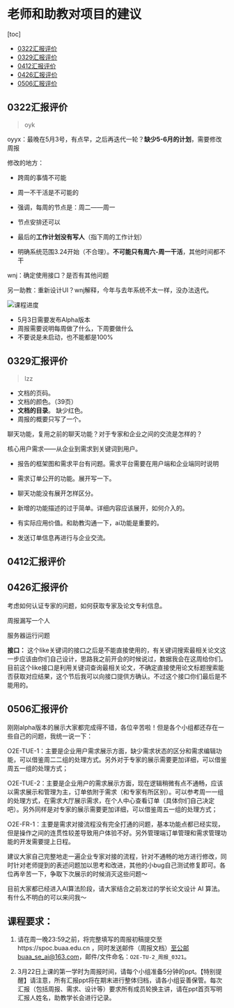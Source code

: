 # 老师和助教对项目的建议

[toc]

- [0322汇报评价](#0322汇报评价)
- [0329汇报评价](#0329汇报评价)
- [0412汇报评价](#0412汇报评价)
- [0426汇报评价](#0426汇报评价)
- [0506汇报评价](#0506汇报评价)

## 0322汇报评价

> oyk

oyyx：最晚在5月3号，有点早，之后再迭代一轮？**缺少5-6月的计划**，需要修改周报

修改的地方：

* 跨周的事情不可能
* 周一不干活是不可能的
* 强调，每周的节点是：周二——周一

* 节点安排还可以

* 最后的**工作计划没有写人**（指下周的工作计划）

* 明确系统范围3.24开始（不合理）。**不可能只有周六-周一干活**，其他时间都不干

wnj：确定使用接口？是否有其他问题

另一助教：重新设计UI？wnj解释，今年与去年系统不太一样，没办法迭代。

![课程进度](https://gitee.com/imingx/picgo/raw/master/2022/202203221428998.png)

- 5月3日需要发布Alpha版本 
- 周报需要说明每周做了什么，下周要做什么
- 不要说是未启动，也不能都是100%

## 0329汇报评价

> lzz

- 文档的页码。
- 文档的颜色。（39页）
- **文档的目录**。 缺少红色。
- 周报的概要只写了一个。

聊天功能，复用之前的聊天功能？对于专家和企业之间的交流是怎样的？

核心用户需求——从企业到需求到关键词到用户。



- 报告的框架图和需求平台有问题。需求平台需要在用户端和企业端同时说明

- 需求订单公开的功能。展开写一下。

- 聊天功能没有展开怎样区分。

- 新增的功能描述的过于简单。详细内容应该展开，如何介入的。

    

- 有实际应用价值。和助教沟通一下，ai功能是重要的。
- 发送订单信息再进行与企业交流。



## 0412汇报评价







## 0426汇报评价

考虑如何认证专家的问题，如何获取专家及论文专利信息。

周报漏写一个人

服务器运行问题

**接口：** 这个like关键词的接口之后是不能直接使用的，有关键词搜索最相关论文这一步应该由你们自己设计，思路我之前开会的时候说过，数据我会在这周给你们。
目前这个like接口是利用关键词查询最相关论文，不确定直接使用论文标题搜索能否获取对应结果，这个节后我可以向接口提供方确认。不过这个接口你们最后是不能用的。


## 0506汇报评价

刚刚alpha版本的展示大家都完成得不错，各位辛苦啦！但是各个小组都还存在一些自己的问题，我统一说一下：

O2E-TUE-1：主要是企业用户需求展示方面，缺少需求状态的区分和需求编辑功能，可以借鉴周二二组的处理方式。另外对于专家的展示需要更加详细，可以借鉴周五一组的处理方式；

O2E-TUE-2：主要是企业用户的需求展示方面，现在逻辑稍微有点不通畅，应该以需求展示和管理为主，订单依附于需求（和专家有所区别）。可以参考周一一组的处理方式，在需求大厅展示需求，在个人中心查看订单（具体你们自己决定吧）。另外同样是对专家的展示需要更加详细，可以借鉴周五一组的处理方式；

O2E-FR-1：主要是需求对接流程没有完全打通的问题，基本功能点都已经实现，但是操作之间的连贯性较差导致用户体验不好。另外管理端订单管理和需求管理功能的开发需要提上日程。

建议大家自己完整地走一遍企业专家对接的流程，针对不通畅的地方进行修改，同时针对老师提到的表述问题加以思考和改进，其他的小bug自己测试修复即可。各位再辛苦一下，争取下次展示的时候消灭这些问题～

目前大家都已经进入AI算法阶段，请大家结合之前发过的学长论文设计 AI 算法。有什么不明白的可以来问我～

## 课程要求：

1. 请在周一晚23:59之前，将完整填写的周报初稿提交至https://spoc.buaa.edu.cn ，同时发送邮件（周报文档）至公邮buaa_se_ai@163.com，邮件/文件命名：`O2E-TU-2_周报_0321`。

2. 3月22日上课的第一学时为周报时间，请每个小组准备5分钟的ppt。【特别提醒】请注意，所有汇报ppt将在期末进行整体归档，请各小组妥善保管。每次汇报（包括周报、需求、设计等）要求所有成员轮换主讲，请在ppt首页写明汇报人姓名，助教学长会进行记录。
